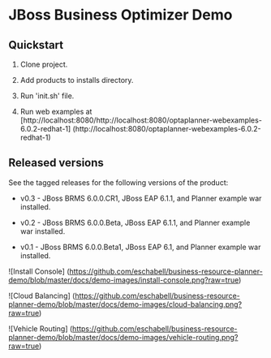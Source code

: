 JBoss Business Optimizer Demo 
=============================


Quickstart
----------

1. Clone project.

2. Add products to installs directory.

3. Run 'init.sh' file.

4. Run web examples at [http://localhost:8080/http://localhost:8080/optaplanner-webexamples-6.0.2-redhat-1] (http://localhost:8080/optaplanner-webexamples-6.0.2-redhat-1)


Released versions
-----------------

See the tagged releases for the following versions of the product:

- v0.3 - JBoss BRMS 6.0.0.CR1, JBoss EAP 6.1.1, and Planner example war installed.

- v0.2 - JBoss BRMS 6.0.0.Beta, JBoss EAP 6.1.1, and Planner example war installed.

- v0.1 - JBoss BRMS 6.0.0.Beta1, JBoss EAP 6.1, and Planner example war installed.


![Install Console] (https://github.com/eschabell/business-resource-planner-demo/blob/master/docs/demo-images/install-console.png?raw=true)

![Cloud Balancing] (https://github.com/eschabell/business-resource-planner-demo/blob/master/docs/demo-images/cloud-balancing.png?raw=true)

![Vehicle Routing] (https://github.com/eschabell/business-resource-planner-demo/blob/master/docs/demo-images/vehicle-routing.png?raw=true)
